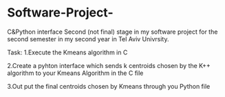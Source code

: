 # Software-Project-
C&amp;Python interface
Second (not final) stage in my software project for the second semester in my second year in Tel Aviv Univrsity.

Task:
1.Execute the Kmeans algorithm in C

2.Create a pyhton interface which sends k centroids chosen by the K++ algorithm to your Kmeans Algorithm in the C file

3.Out put the final centroids chosen by Kmeans through you Python file
